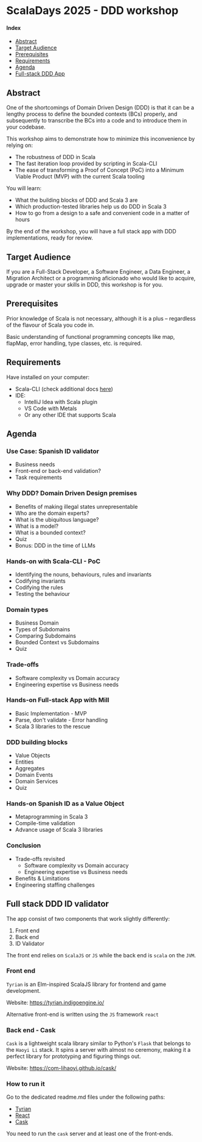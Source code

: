 # ScalaDays 2025 - DDD workshop

#### Index
- [Abstract](#abstract)
- [Target Audience](#target-audience)
- [Prerequisites](#prerequisites)
- [Requirements](#requirements)
- [Agenda](#agenda)
- [Full-stack DDD App](#full-stack-ddd-id-validator)

## Abstract

One of the shortcomings of Domain Driven Design (DDD) is that it can be a lengthy process to define the bounded contexts
(BCs) properly, and subsequently to transcribe the BCs into a code and to introduce them in your codebase.

This workshop aims to demonstrate how to minimize this inconvenience by relying on:
- The robustness of DDD in Scala
- The fast iteration loop provided by scripting in Scala-CLI
- The ease of transforming a Proof of Concept (PoC) into a Minimum Viable Product (MVP) with the current Scala tooling

You will learn:
- What the building blocks of DDD and Scala 3 are
- Which production-tested libraries help us do DDD in Scala 3
- How to go from a design to a safe and convenient code in a matter of hours

By the end of the workshop, you will have a full stack app with DDD implementations, ready for review.

## Target Audience

If you are a Full-Stack Developer, a Software Engineer, a Data Engineer, a Migration Architect or a programming aficionado
who would like to acquire, upgrade or master your skills in DDD, this workshop is for you.

## Prerequisites

Prior knowledge of Scala is not necessary, although it is a plus – regardless of the flavour of Scala you code in.

Basic understanding of functional programming concepts like map, flapMap, error handling, type classes, etc. is required.

## Requirements

Have installed on your computer:
- Scala-CLI (check additional docs [here](backend/scalaCLI/poc/README.md))
- IDE:
    - IntelliJ Idea with Scala plugin
    - VS Code with Metals
    - Or any other IDE that supports Scala

## Agenda

### Use Case: Spanish ID validator
- Business needs
- Front-end or back-end validation?
- Task requirements

### Why DDD? Domain Driven Design premises
- Benefits of making illegal states unrepresentable
- Who are the domain experts?
- What is the ubiquitous language?
- What is a model?
- What is a bounded context?
- Quiz
- Bonus: DDD in the time of LLMs

### Hands-on with Scala-CLI - PoC
- Identifying the nouns, behaviours, rules and invariants
- Codifying invariants
- Codifying the rules
- Testing the behaviour

### Domain types
- Business Domain
- Types of Subdomains
- Comparing Subdomains
- Bounded Context vs Subdomains
- Quiz

### Trade-offs
- Software complexity vs Domain accuracy
- Engineering expertise vs Business needs

### Hands-on Full-stack App with Mill
- Basic Implementation - MVP
- Parse, don't validate - Error handling
- Scala 3 libraries to the rescue

### DDD building blocks
- Value Objects
- Entities
- Aggregates
- Domain Events
- Domain Services
- Quiz

### Hands-on Spanish ID as a Value Object
- Metaprogramming in Scala 3
- Compile-time validation
- Advance usage of Scala 3 libraries

### Conclusion
- Trade-offs revisited
    - Software complexity vs Domain accuracy
    - Engineering expertise vs Business needs
- Benefits & Limitations
- Engineering staffing challenges

## Full stack DDD ID validator
The app consist of two components that work slightly differently:
1. Front end
2. Back end
3. ID Validator

The front end relies on `ScalaJS` or `JS` while the back end is `scala` on the `JVM`.

### Front end
`Tyrian` is an Elm-inspired ScalaJS library for frontend and game development.

Website: https://tyrian.indigoengine.io/

Alternative front-end is written using the `JS` framework `react`

### Back end - Cask
`Cask` is a lightweight scala library similar to Python's `Flask` that belongs to the `Haoyi Li` stack.
It spins a server with almost no ceremony, making it a perfect library for prototyping and figuring things out.

Website: https://com-lihaoyi.github.io/cask/

### How to run it

Go to the dedicated readme.md files under the following paths:
- [Tyrian](./frontend/tyrian/README.md)
- [React](./frontend/react/README.md)
- [Cask](./backend/mill/minimumViableProduct/README.md)

You need to run the `cask` server and at least one of the front-ends.

